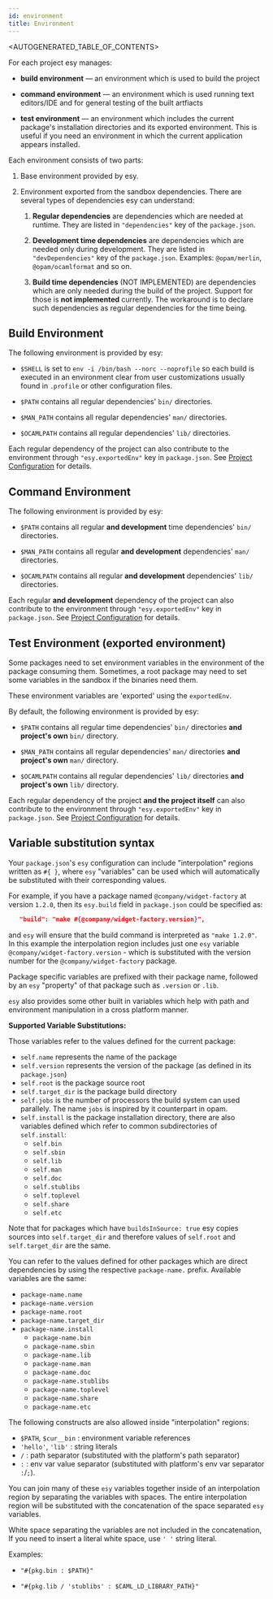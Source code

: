 ```yaml
---
id: environment
title: Environment
---
```


<AUTOGENERATED_TABLE_OF_CONTENTS>

For each project esy manages:

* **build environment** — an environment which is used to build the project

* **command environment** — an environment which is used running text editors/IDE
  and for general testing of the built artfiacts

* **test environment** — an environment which includes the current package's
  installation directories and its exported environment. This is useful if you need
  an environment in which the current application appears installed.

Each environment consists of two parts:

1. Base environment provided by esy.
2. Environment exported from the sandbox dependencies. There are several types
   of dependencies esy can understand:

   1. **Regular dependencies** are dependencies which are needed at runtime.
      They are listed in `"dependencies"` key of the `package.json`.

   2. **Development time dependencies** are dependencies which are needed only
      during development. They are listed in `"devDependencies"` key of the
      `package.json`. Examples: `@opam/merlin`, `@opam/ocamlformat` and so on.

   3. **Build time dependencies** (NOT IMPLEMENTED) are dependencies which are
      only needed during the build of the project. Support for those is **not
      implemented** currently. The workaround is to declare such dependencies as
      regular dependencies for the time being.

## Build Environment

The following environment is provided by esy:

* `$SHELL` is set to `env -i /bin/bash --norc --noprofile` so each build is
  executed in an environment clear from user customizations usually found in
  `.profile` or other configuration files.

* `$PATH` contains all regular dependencies' `bin/` directories.

* `$MAN_PATH` contains all regular dependencies' `man/` directories.

* `$OCAMLPATH` contains all regular dependencies' `lib/` directories.

Each regular dependency of the project can also contribute to the environment
through `"esy.exportedEnv"` key in `package.json`. See [Project
Configuration](configuration.md) for details.

## Command Environment

The following environment is provided by esy:

* `$PATH` contains all regular **and development** time dependencies' `bin/`
  directories.

* `$MAN_PATH` contains all regular **and development** dependencies' `man/`
  directories.

* `$OCAMLPATH` contains all regular **and development** dependencies' `lib/`
  directories.

Each regular **and development** dependency of the project can also contribute to the
environment through `"esy.exportedEnv"` key in `package.json`. See [Project
Configuration](configuration.md) for details.

## Test Environment (exported environment)

Some packages need to set environment variables in the environment of the package consuming them. Sometimes, a root package may need to set some variables in the sandbox if the binaries need them.

These environment variables are 'exported' using the `exportedEnv`.

By default, the following environment is provided by esy:

* `$PATH` contains all regular time dependencies' `bin/`
  directories **and project's own** `bin/` directory.

* `$MAN_PATH` contains all regular dependencies' `man/`
  directories **and project's own** `man/` directory.

* `$OCAMLPATH` contains all regular dependencies' `lib/`
  directories  **and project's own** `lib/` directory.

Each regular dependency of the project **and the project itself** can also
contribute to the environment through `"esy.exportedEnv"` key in `package.json`.
See [Project Configuration](configuration.md) for details.

## Variable substitution syntax

Your `package.json`'s `esy` configuration can include "interpolation" regions
written as `#{ }`, where `esy` "variables" can be used which will automatically
be substituted with their corresponding values.

For example, if you have a package named `@company/widget-factory` at version
`1.2.0`, then its `esy.build` field in `package.json` could be specified as:

```json
   "build": "make #{@company/widget-factory.version}",
```

and `esy` will ensure that the build command is interpreted as `"make 1.2.0"`.
In this example the interpolation region includes just one `esy` variable
`@company/widget-factory.version` - which is substituted with the version number
for the `@company/widget-factory` package.

Package specific variables are prefixed with their package name, followed
by an `esy` "property" of that package such as `.version` or `.lib`.

`esy` also provides some other built in variables which help with path and environment
manipulation in a cross platform manner.

**Supported Variable Substitutions:**

Those variables refer to the values defined for the current package:

* `self.name` represents the name of the package
* `self.version` represents the version of the package (as defined in its
  `package.json`)
* `self.root` is the package source root
* `self.target_dir` is the package build directory
* `self.jobs` is the number of processors the build system can used parallely. The name `jobs` is inspired by it counterpart in opam.
* `self.install` is the package installation directory, there are also
  variables defined which refer to common subdirectories of `self.install`:
  * `self.bin`
  * `self.sbin`
  * `self.lib`
  * `self.man`
  * `self.doc`
  * `self.stublibs`
  * `self.toplevel`
  * `self.share`
  * `self.etc`

Note that for packages which have `buildsInSource: true` esy copies sources into `self.target_dir` and therefore values of `self.root` and `self.target_dir` are the same.

You can refer to the values defined for other packages which are direct
dependencies by using the respective `package-name.` prefix. Available variables are the same:

* `package-name.name`
* `package-name.version`
* `package-name.root`
* `package-name.target_dir`
* `package-name.install`
  * `package-name.bin`
  * `package-name.sbin`
  * `package-name.lib`
  * `package-name.man`
  * `package-name.doc`
  * `package-name.stublibs`
  * `package-name.toplevel`
  * `package-name.share`
  * `package-name.etc`

The following constructs are also allowed inside "interpolation" regions:

* `$PATH`, `$cur__bin` : environment variable references
* `'hello'`, `'lib'` : string literals
* `/` : path separator (substituted with the platform's path separator)
* `:` : env var value separator (substituted with platform's env var separator `:`/`;`).

You can join many of these `esy` variables together inside of an interpolation region
by separating the variables with spaces. The entire interpolation region will be substituted
with the concatenation of the space separated `esy` variables.

White space separating the variables are not included in the concatenation, If
you need to insert a literal white space, use `' '` string literal.

Examples:

* `"#{pkg.bin : $PATH}"`

* `"#{pkg.lib / 'stublibs' : $CAML_LD_LIBRARY_PATH}"`
